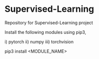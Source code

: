 # Supervised-Learning
Repository for Supervised-Learning project

Install the following modules using pip3,

i) pytorch
ii) numpy
iii) torchvision

pip3 install <MODULE_NAME>
